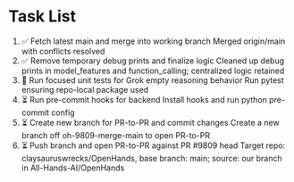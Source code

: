 # Task List

1. ✅ Fetch latest main and merge into working branch
Merged origin/main with conflicts resolved
2. ✅ Remove temporary debug prints and finalize logic
Cleaned up debug prints in model_features and function_calling; centralized logic retained
3. 🔄 Run focused unit tests for Grok empty reasoning behavior
Run pytest ensuring repo-local package used
4. ⏳ Run pre-commit hooks for backend
Install hooks and run python pre-commit config
5. ⏳ Create new branch for PR-to-PR and commit changes
Create a new branch off oh-9809-merge-main to open PR-to-PR
6. ⏳ Push branch and open PR-to-PR against PR #9809 head
Target repo: claysauruswrecks/OpenHands, base branch: main; source: our branch in All-Hands-AI/OpenHands
